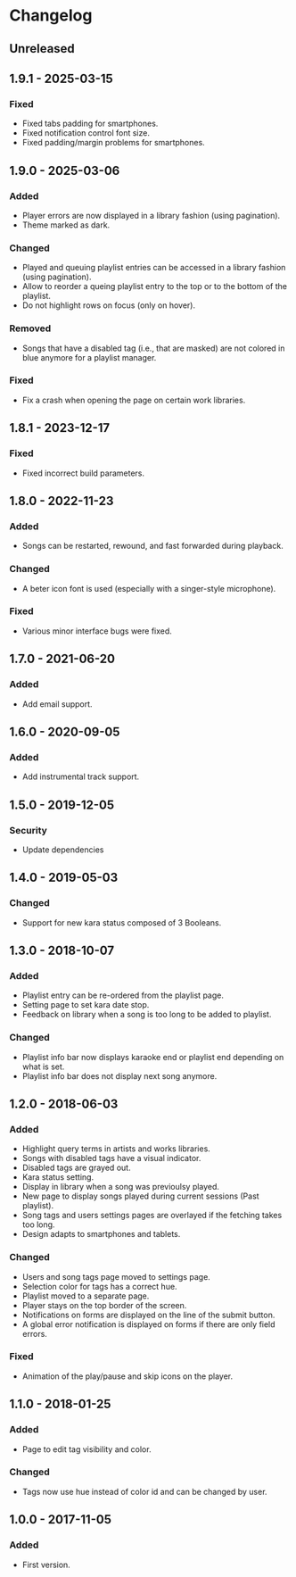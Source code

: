 # Changelog

<!---
## 0.0.1 - 1970-01-01

### Added

- New stuff.

### Changed

- Changed stuff.

### Deprecated

- Deprecated stuff.

### Removed

- Removed stuff.

### Fixed

- Fixed stuff.

### Security

- Security related fix.
-->

## Unreleased

## 1.9.1 - 2025-03-15

### Fixed

- Fixed tabs padding for smartphones.
- Fixed notification control font size.
- Fixed padding/margin problems for smartphones.

## 1.9.0 - 2025-03-06

### Added

- Player errors are now displayed in a library fashion (using pagination).
- Theme marked as dark.

### Changed

- Played and queuing playlist entries can be accessed in a library fashion (using pagination).
- Allow to reorder a queing playlist entry to the top or to the bottom of the playlist.
- Do not highlight rows on focus (only on hover).

### Removed

- Songs that have a disabled tag (i.e., that are masked) are not colored in blue anymore for a playlist manager.

### Fixed

- Fix a crash when opening the page on certain work libraries.

## 1.8.1 - 2023-12-17

### Fixed

- Fixed incorrect build parameters.

## 1.8.0 - 2022-11-23

### Added

- Songs can be restarted, rewound, and fast forwarded during playback.

### Changed

- A beter icon font is used (especially with a singer-style microphone).

### Fixed

- Various minor interface bugs were fixed.

## 1.7.0 - 2021-06-20

### Added

- Add email support.

## 1.6.0 - 2020-09-05

### Added

- Add instrumental track support.

## 1.5.0 - 2019-12-05

### Security

- Update dependencies

## 1.4.0 - 2019-05-03

### Changed

- Support for new kara status composed of 3 Booleans.

## 1.3.0 - 2018-10-07

### Added

- Playlist entry can be re-ordered from the playlist page.
- Setting page to set kara date stop.
- Feedback on library when a song is too long to be added to playlist.

### Changed

- Playlist info bar now displays karaoke end or playlist end depending on what is set.
- Playlist info bar does not display next song anymore.

## 1.2.0 - 2018-06-03

### Added

- Highlight query terms in artists and works libraries.
- Songs with disabled tags have a visual indicator.
- Disabled tags are grayed out.
- Kara status setting.
- Display in library when a song was previoulsy played.
- New page to display songs played during current sessions (Past playlist).
- Song tags and users settings pages are overlayed if the fetching takes too long.
- Design adapts to smartphones and tablets.

### Changed

- Users and song tags page moved to settings page.
- Selection color for tags has a correct hue.
- Playlist moved to a separate page.
- Player stays on the top border of the screen.
- Notifications on forms are displayed on the line of the submit button.
- A global error notification is displayed on forms if there are only field errors.

### Fixed

- Animation of the play/pause and skip icons on the player.

## 1.1.0 - 2018-01-25

### Added

- Page to edit tag visibility and color.

### Changed

- Tags now use hue instead of color id and can be changed by user.

## 1.0.0 - 2017-11-05

### Added

- First version.

